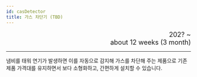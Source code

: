 ```yaml
---
id: casDetector
title: 가스 차단기 (TBD)
---
```


<div align="right">
  <font size="4">
    202? ~ <br/>
		about 12 weeks (3 month)
  </font>
</div>

---

냄비를 태워 연기가 발생하면 이를 자동으로 감지해 가스를 차단해 주는 제품으로 기존제품 가격대를 유지하면서 보다 소형화하고, 간편하게 설치할 수 있습니다. 
